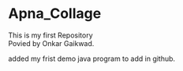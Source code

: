 # Apna_Collage
This is my first Repository 
<br>
Povied by Onkar Gaikwad.
<br> 

added my frist demo java program to add in github.
